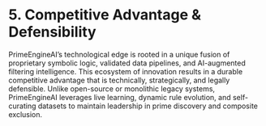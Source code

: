 # 5. Competitive Advantage & Defensibility

PrimeEngineAI’s technological edge is rooted in a unique fusion of proprietary symbolic logic, validated data pipelines, and AI-augmented filtering intelligence. This ecosystem of innovation results in a durable competitive advantage that is technically, strategically, and legally defensible. Unlike open-source or monolithic legacy systems, PrimeEngineAI leverages live learning, dynamic rule evolution, and self-curating datasets to maintain leadership in prime discovery and composite exclusion.

